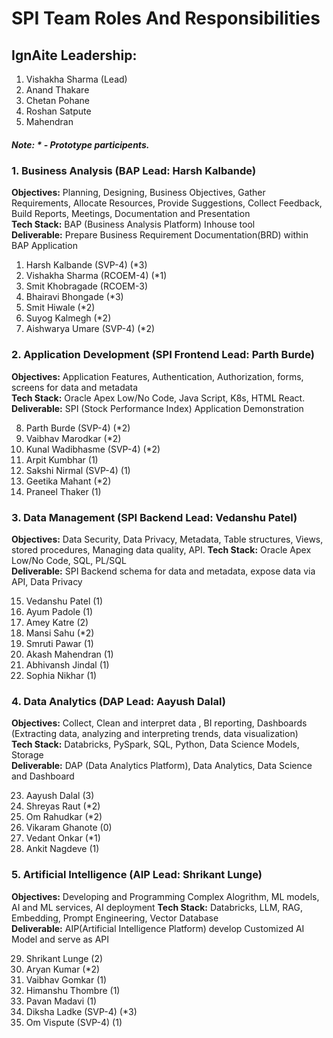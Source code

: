 # SPI Team Roles And Responsibilities
## IgnAite Leadership: 
1. Vishakha Sharma (Lead)
2. Anand Thakare
3. Chetan Pohane
4. Roshan Satpute
5. Mahendran

##### Note: * - Prototype participents.

### 1. Business Analysis (BAP Lead: Harsh Kalbande)
**Objectives:** Planning, Designing, Business Objectives, Gather Requirements, Allocate Resources, Provide Suggestions, Collect Feedback, Build Reports, Meetings, Documentation and Presentation <br>
**Tech Stack:** BAP (Business Analysis Platform) Inhouse tool <br>
**Deliverable:** Prepare Business Requirement Documentation(BRD) within BAP Application<br>

1. Harsh Kalbande (SVP-4) (*3)
2. Vishakha Sharma (RCOEM-4) (*1)
3. Smit Khobragade (RCOEM-3)
4. Bhairavi Bhongade (*3)
5. Smit Hiwale (*2)
6. Suyog Kalmegh (*2)
7. Aishwarya Umare (SVP-4) (*2)

### 2. Application Development (SPI Frontend Lead: Parth Burde)
**Objectives:** Application Features, Authentication, Authorization, forms, screens for data and metadata<br>
**Tech Stack:** Oracle Apex Low/No Code, Java Script, K8s, HTML React.<br>
**Deliverable:** SPI (Stock Performance Index) Application Demonstration<br>

8. Parth Burde (SVP-4) (*2)
9. Vaibhav Marodkar (*2)
10. Kunal Wadibhasme (SVP-4) (*2)
11. Arpit Kumbhar (1)
12. Sakshi Nirmal (SVP-4) (1)
13. Geetika Mahant (*2)
14. Praneel Thaker (1)

### 3. Data Management (SPI Backend Lead: Vedanshu Patel)
**Objectives:** Data Security, Data Privacy, Metadata, Table structures, Views, stored procedures, Managing data quality, API.
**Tech Stack:** Oracle Apex Low/No Code, SQL, PL/SQL<br>
**Deliverable:** SPI Backend schema for data and metadata, expose data via API, Data Privacy<br>

15. Vedanshu Patel (1)
16. Ayum Padole (1)
17. Amey Katre (2)
18. Mansi Sahu (*2)
19. Smruti Pawar (1)
20. Akash Mahendran (1)
21. Abhivansh Jindal (1)
22. Sophia Nikhar (1)

### 4. Data Analytics (DAP Lead: Aayush Dalal)
**Objectives:** Collect, Clean and interpret data , BI reporting, Dashboards (Extracting data, analyzing and interpreting trends, data visualization)<br>
**Tech Stack:** Databricks, PySpark, SQL, Python, Data Science Models, Storage<br>
**Deliverable:** DAP (Data Analytics Platform), Data Analytics, Data Science and Dashboard<br>

23. Aayush Dalal (3)
24. Shreyas Raut (*2)
25. Om Rahudkar (*2)
26. Vikaram Ghanote (0)
27. Vedant Onkar (*1)
28. Ankit Nagdeve (1)
  
### 5. Artificial Intelligence (AIP Lead: Shrikant Lunge)
**Objectives:** Developing and Programming Complex Alogrithm, ML models, AI and ML services, AI deployment 
**Tech Stack:** Databricks, LLM, RAG, Embedding, Prompt Engineering, Vector Database<br>
**Deliverable:** AIP(Artificial Intelligence Platform) develop Customized AI Model and serve as API<br>

29. Shrikant Lunge (2)
30. Aryan Kumar (*2)
31. Vaibhav Gomkar (1)
32. Himanshu Thombre (1)
33. Pavan Madavi (1)
34. Diksha Ladke (SVP-4) (*3)
35. Om Vispute (SVP-4) (1)

